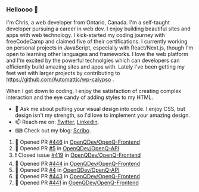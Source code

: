 ### Helloooo 👋

I'm Chris, a web developer from Ontario, Canada. I'm a self-taught developer pursuing a career in web dev. I enjoy building beautiful sites and apps with web technology.
I kick-started my coding journey with freeCodeCamp and claimed five of their certifications.  I currently working on personal projects in JavaScript, especially with React/Next.js, though I'm open to learning other languages and frameworks. I love the web platform and I'm excited by the powerful technolgies which can developers can efficiently build amazing sites and apps with. Lately I've been getting my feet wet with larger projects by contributing to https://github.com/Automattic/wp-calypso .

When I get down to coding, I enjoy the satisfaction of creating complex interaction and the eye candy of adding styles to my HTML. 

- 💬 Ask me about putting your visual design into code. I enjoy CSS, but design isn't my strength, so I'd love to implement your amazing design.
- 📫 Reach me on: [Twitter](https://twitter.com/Christo28120856), [Linkedin](https://www.linkedin.com/in/christopher-stevers-07b9a5204/).
- ⌨ Check out my blog: [Scribo](https://christopherstevers.cf).
<!--
**Christopher-Stevers/Christopher-Stevers** is a ✨ _special_ ✨ repository because its `README.md` (this file) appears on your GitHub profile.

Here are some ideas to get you started:

- 🔭 I’m currently working on ...
- 🌱 I’m currently learning ...
- 👯 I’m looking to collaborate on ...
- 🤔 I’m looking for help with ...
- 😄 Pronouns: ...
- ⚡ Fun fact: ...
-->

<!--START_SECTION:activity-->
1. 💪 Opened PR [#446](https://github.com/OpenQDev/OpenQ-Frontend/pull/446) in [OpenQDev/OpenQ-Frontend](https://github.com/OpenQDev/OpenQ-Frontend)
2. 💪 Opened PR [#5](https://github.com/OpenQDev/OpenQ-API/pull/5) in [OpenQDev/OpenQ-API](https://github.com/OpenQDev/OpenQ-API)
3. ❗️ Closed issue [#419](https://github.com/OpenQDev/OpenQ-Frontend/issues/419) in [OpenQDev/OpenQ-Frontend](https://github.com/OpenQDev/OpenQ-Frontend)
4. 💪 Opened PR [#444](https://github.com/OpenQDev/OpenQ-Frontend/pull/444) in [OpenQDev/OpenQ-Frontend](https://github.com/OpenQDev/OpenQ-Frontend)
5. 💪 Opened PR [#4](https://github.com/OpenQDev/OpenQ-API/pull/4) in [OpenQDev/OpenQ-API](https://github.com/OpenQDev/OpenQ-API)
6. 💪 Opened PR [#443](https://github.com/OpenQDev/OpenQ-Frontend/pull/443) in [OpenQDev/OpenQ-Frontend](https://github.com/OpenQDev/OpenQ-Frontend)
7. 💪 Opened PR [#441](https://github.com/OpenQDev/OpenQ-Frontend/pull/441) in [OpenQDev/OpenQ-Frontend](https://github.com/OpenQDev/OpenQ-Frontend)
<!--END_SECTION:activity-->
